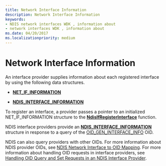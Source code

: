 ```yaml
---
title: Network Interface Information
description: Network Interface Information
keywords:
- NDIS network interfaces WDK , information about
- network interfaces WDK , information about
ms.date: 04/20/2017
ms.localizationpriority: medium
---
```


# Network Interface Information





An interface provider supplies information about each registered interface by using the following data structures.

-   [**NET\_IF\_INFORMATION**](/windows-hardware/drivers/ddi/ndis/ns-ndis-_net_if_information)

-   [**NDIS\_INTERFACE\_INFORMATION**](/windows/win32/api/ifdef/ns-ifdef-ndis_interface_information)

To register an interface, a provider passes a pointer to an initialized NET\_IF\_INFORMATION structure to the [**NdisIfRegisterInterface**](/windows-hardware/drivers/ddi/ndis/nf-ndis-ndisifregisterinterface) function.

NDIS interface providers provide an [**NDIS\_INTERFACE\_INFORMATION**](/windows/win32/api/ifdef/ns-ifdef-ndis_interface_information) structure in response to a query of the [OID\_GEN\_INTERFACE\_INFO](./oid-gen-interface-info.md) OID.

NDIS can also query providers with other OIDs. For more information about NDIS provider OIDs, see [NDIS Network Interface to OID Mapping](mapping-of-ndis-network-interfaces-to-ndis-oids.md). For more information about handling OID requests in interface providers, see [Handling OID Query and Set Requests in an NDIS Interface Provider](handling-oid-query-and-set-requests-in-an-ndis-interface-provider.md).

 

